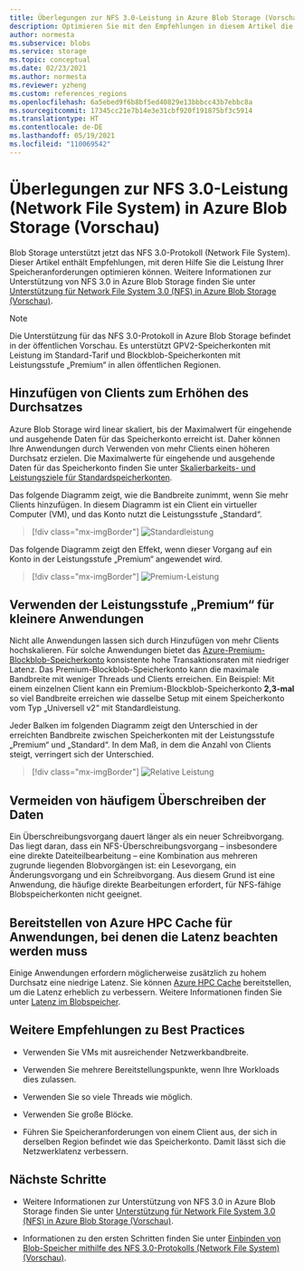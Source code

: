 ```yaml
---
title: Überlegungen zur NFS 3.0-Leistung in Azure Blob Storage (Vorschau) | Microsoft-Dokumentation
description: Optimieren Sie mit den Empfehlungen in diesem Artikel die Leistung Ihrer NFS 3.0-Speicheranforderungen (Network File System).
author: normesta
ms.subservice: blobs
ms.service: storage
ms.topic: conceptual
ms.date: 02/23/2021
ms.author: normesta
ms.reviewer: yzheng
ms.custom: references_regions
ms.openlocfilehash: 6a5ebed9f6b8bf5ed40829e13bbbcc43b7ebbc8a
ms.sourcegitcommit: 17345cc21e7b14e3e31cbf920f191875bf3c5914
ms.translationtype: HT
ms.contentlocale: de-DE
ms.lasthandoff: 05/19/2021
ms.locfileid: "110069542"
---
```

# <a name="network-file-system-nfs-30-performance-considerations-in-azure-blob-storage-preview"></a>Überlegungen zur NFS 3.0-Leistung (Network File System) in Azure Blob Storage (Vorschau)

Blob Storage unterstützt jetzt das NFS 3.0-Protokoll (Network File System). Dieser Artikel enthält Empfehlungen, mit deren Hilfe Sie die Leistung Ihrer Speicheranforderungen optimieren können. Weitere Informationen zur Unterstützung von NFS 3.0 in Azure Blob Storage finden Sie unter [Unterstützung für Network File System 3.0 (NFS) in Azure Blob Storage (Vorschau)](network-file-system-protocol-support.md).

> [!NOTE]
> Die Unterstützung für das NFS 3.0-Protokoll in Azure Blob Storage befindet in der öffentlichen Vorschau. Es unterstützt GPV2-Speicherkonten mit Leistung im Standard-Tarif und Blockblob-Speicherkonten mit Leistungsstufe „Premium“ in allen öffentlichen Regionen.

## <a name="add-clients-to-increase-throughput"></a>Hinzufügen von Clients zum Erhöhen des Durchsatzes 

Azure Blob Storage wird linear skaliert, bis der Maximalwert für eingehende und ausgehende Daten für das Speicherkonto erreicht ist. Daher können Ihre Anwendungen durch Verwenden von mehr Clients einen höheren Durchsatz erzielen.  Die Maximalwerte für eingehende und ausgehende Daten für das Speicherkonto finden Sie unter [Skalierbarkeits- und Leistungsziele für Standardspeicherkonten](../common/scalability-targets-standard-account.md).

Das folgende Diagramm zeigt, wie die Bandbreite zunimmt, wenn Sie mehr Clients hinzufügen. In diesem Diagramm ist ein Client ein virtueller Computer (VM), und das Konto nutzt die Leistungsstufe „Standard“. 

> [!div class="mx-imgBorder"]
> ![Standardleistung](./media/network-file-system-protocol-support-performance/standard-performance-tier.png)

Das folgende Diagramm zeigt den Effekt, wenn dieser Vorgang auf ein Konto in der Leistungsstufe „Premium“ angewendet wird.

> [!div class="mx-imgBorder"]
> ![Premium-Leistung](./media/network-file-system-protocol-support-performance/premium-performance-tier.png)

## <a name="use-premium-performance-tier-for-small-scale-applications"></a>Verwenden der Leistungsstufe „Premium“ für kleinere Anwendungen

Nicht alle Anwendungen lassen sich durch Hinzufügen von mehr Clients hochskalieren. Für solche Anwendungen bietet das [Azure-Premium-Blockblob-Speicherkonto](../common/storage-account-create.md) konsistente hohe Transaktionsraten mit niedriger Latenz. Das Premium-Blockblob-Speicherkonto kann die maximale Bandbreite mit weniger Threads und Clients erreichen. Ein Beispiel: Mit einem einzelnen Client kann ein Premium-Blockblob-Speicherkonto **2,3-mal** so viel Bandbreite erreichen wie dasselbe Setup mit einem Speicherkonto vom Typ „Universell v2“ mit Standardleistung. 

Jeder Balken im folgenden Diagramm zeigt den Unterschied in der erreichten Bandbreite zwischen Speicherkonten mit der Leistungsstufe „Premium“ und „Standard“. In dem Maß, in dem die Anzahl von Clients steigt, verringert sich der Unterschied.  

> [!div class="mx-imgBorder"]
> ![Relative Leistung](./media/network-file-system-protocol-support-performance/relative-performance.png)

## <a name="avoid-frequent-overwrites-on-data"></a>Vermeiden von häufigem Überschreiben der Daten

Ein Überschreibungsvorgang dauert länger als ein neuer Schreibvorgang. Das liegt daran, dass ein NFS-Überschreibungsvorgang – insbesondere eine direkte Dateiteilbearbeitung – eine Kombination aus mehreren zugrunde liegenden Blobvorgängen ist: ein Lesevorgang, ein Änderungsvorgang und ein Schreibvorgang. Aus diesem Grund ist eine Anwendung, die häufige direkte Bearbeitungen erfordert, für NFS-fähige Blobspeicherkonten nicht geeignet. 

## <a name="deploy-azure-hpc-cache-for-latency-senstive-applications"></a>Bereitstellen von Azure HPC Cache für Anwendungen, bei denen die Latenz beachten werden muss

Einige Anwendungen erfordern möglicherweise zusätzlich zu hohem Durchsatz eine niedrige Latenz. Sie können [Azure HPC Cache](../../hpc-cache/nfs-blob-considerations.md) bereitstellen, um die Latenz erheblich zu verbessern. Weitere Informationen finden Sie unter [Latenz im Blobspeicher](storage-blobs-latency.md). 

## <a name="other-best-practice-recommendations"></a>Weitere Empfehlungen zu Best Practices 

- Verwenden Sie VMs mit ausreichender Netzwerkbandbreite.

- Verwenden Sie mehrere Bereitstellungspunkte, wenn Ihre Workloads dies zulassen.

- Verwenden Sie so viele Threads wie möglich.

- Verwenden Sie große Blöcke.

- Führen Sie Speicheranforderungen von einem Client aus, der sich in derselben Region befindet wie das Speicherkonto. Damit lässt sich die Netzwerklatenz verbessern.

## <a name="next-steps"></a>Nächste Schritte

- Weitere Informationen zur Unterstützung von NFS 3.0 in Azure Blob Storage finden Sie unter [Unterstützung für Network File System 3.0 (NFS) in Azure Blob Storage (Vorschau)](network-file-system-protocol-support.md).

- Informationen zu den ersten Schritten finden Sie unter [Einbinden von Blob-Speicher mithilfe des NFS 3.0-Protokolls (Network File System) (Vorschau)](network-file-system-protocol-support-how-to.md).
